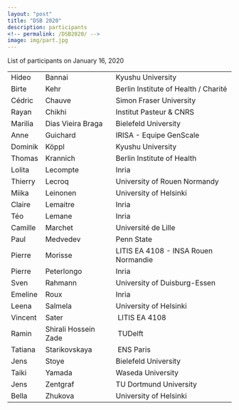 ```yaml
---
layout: "post"
title: "DSB 2020"
description: participants
<!-- permalink: /DSB2020/ -->
image: img/part.jpg
---
```


List of participants on January 16, 2020

|    |                      |  |
|:-----------|---------|------------|
| Hideo | Bannai     | Kyushu University |
| Birte | Kehr | Berlin Institute of Health / Charité |
| Cédric | Chauve | Simon Fraser University |
| Rayan | Chikhi     | Institut Pasteur & CNRS |
| Marilia | Dias Vieira Braga | Bielefeld University |
| Anne | Guichard | IRISA - Equipe GenScale |
| Dominik | Köppl      | Kyushu University |
| Thomas | Krannich | Berlin Institute of Health |
| Lolita | Lecompte   | Inria |
| Thierry | Lecroq | University of Rouen Normandy |
| Miika | Leinonen   | University of Helsinki |
| Claire | Lemaitre   | Inria |
| Téo  | Lemane     | Inria |
| Camille | Marchet | Université de Lille |
| Paul | Medvedev | Penn State |
| Pierre | Morisse | LITIS EA 4108 - INSA Rouen Normandie |
| Pierre | Peterlongo | Inria |
| Sven | Rahmann    | University of Duisburg-Essen |
| Emeline | Roux | Inria |
| Leena | Salmela    | University of Helsinki |
| Vincent | Sater | LITIS EA 4108 |
| Ramin | Shirali Hossein Zade | TUDelft |
| Tatiana | Starikovskaya | ENS Paris |
| Jens  | Stoye      | Bielefeld University |
| Taiki | Yamada     | Waseda University |
| Jens | Zentgraf   | TU Dortmund University |
| Bella | Zhukova | University of Helsinki |